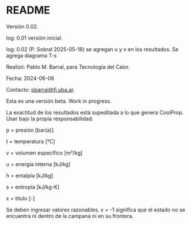 # README

Versión 0.02.

log: 0.01 versión inicial.

log: 0.02 (P. Sobral 2025-05-16) se agregan u y v en los resultados. Se agrega diagrama T-s

Realizó: Pablo M. Barral, para Tecnología del Calor. 

Fecha: 2024-06-06

Contacto: pbarral@fi.uba.ar.

Esta es una versión beta. Work in progress.

La exactitud de los resultados está supeditada a lo que genera CoolProp. Usar bajo la propia responsabilidad.

p = presión [bar(a)]

t = temperatura [°C]

v = volumen específico [m³/kg]

u = energía interna [kJ/kg]

h = entalpía [kJ/kg]

s = entropía [kJ/kg-K]

x = título [-]

Se deben ingresar valores razonables.
x = -1 significa que el estado no se encuentra ni dentro de la campana ni en su frontera.

